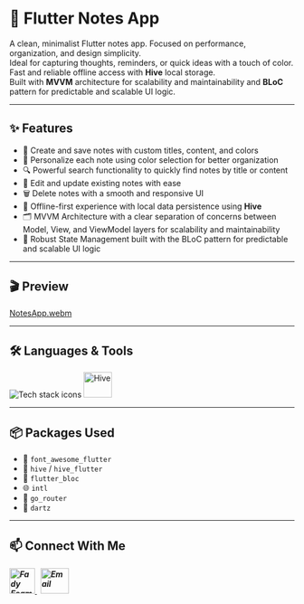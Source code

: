 # 📝 Flutter Notes App

A clean, minimalist Flutter notes app. Focused on performance, organization, and design simplicity.  
Ideal for capturing thoughts, reminders, or quick ideas with a touch of color.  
Fast and reliable offline access with **Hive** local storage.  
Built with **MVVM** architecture for scalability and maintainability and **BLoC** pattern for predictable and scalable UI logic.

---

## ✨ Features

- 📝 Create and save notes with custom titles, content, and colors
- 🎨 Personalize each note using color selection for better organization
- 🔍 Powerful search functionality to quickly find notes by title or content
- 🔄 Edit and update existing notes with ease
- 🗑️ Delete notes with a smooth and responsive UI
- 💾 Offline-first experience with local data persistence using **Hive**
- 🗂️ MVVM Architecture with a clear separation of concerns between Model, View, and ViewModel layers for scalability and maintainability    
- 🧠 Robust State Management built with the BLoC pattern for predictable and scalable UI logic  

---

## 🎬 Preview

[NotesApp.webm](https://github.com/Fady-Esam/Notes-App/assets/146977882/b9c0cc1c-1003-480d-a3a2-b29a44f1df4c)

---

## 🛠️ Languages & Tools
<p align="left"> 
        <img src="https://skillicons.dev/icons?i=flutter,dart,vscode,git,github" alt="Tech stack icons" />
        <img src="https://encrypted-tbn0.gstatic.com/images?q=tbn:ANd9GcTMPq4YNrCDzxfBUu7I4wlkncj7XnUgF8rl1A&s" alt="Hive" width="50" height="45" />
</p>

---

## 📦 Packages Used

- 🎨 `font_awesome_flutter`
- 🐝 `hive` / `hive_flutter`
- 🧠 `flutter_bloc`
- 🌐 `intl`
- 🚦 `go_router`
- 🧠 `dartz`

---

## 📫 Connect With Me
<h5 align="left"> 
<a href="https://www.linkedin.com/in/fady-esam/" target="_blank"> 
  <img src="https://raw.githubusercontent.com/rahuldkjain/github-profile-readme-generator/master/src/images/icons/Social/linked-in-alt.svg" alt="Fady Esam" height="45" width="45" /> 
  </a> 
   &nbsp;
  <a href="mailto:fady.esam.0101@gmail.com" target="_blank"> 
    <img src="https://cdn-icons-png.flaticon.com/512/732/732200.png" alt="Email" height="45" width="50" /> 
</a> 
</h5>



